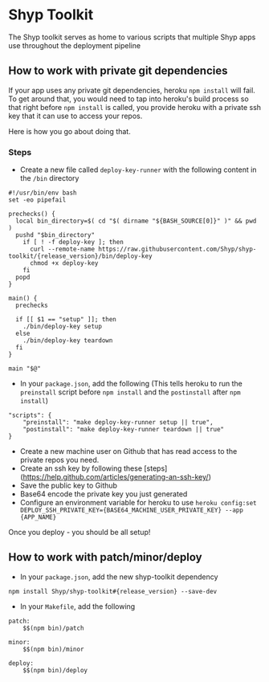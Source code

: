 # Shyp Toolkit

The Shyp toolkit serves as home to various scripts that multiple Shyp apps use throughout the deployment pipeline

## How to work with private git dependencies

If your app uses any private git dependencies, heroku `npm install` will fail. To get around that, you would need to tap into heroku's build process so that right before `npm install` is called, you provide heroku with a private ssh key that it can use to access your repos.

Here is how you go about doing that.

### Steps
- Create a new file called `deploy-key-runner` with the following content in the `/bin` directory

```
#!/usr/bin/env bash
set -eo pipefail

prechecks() {
  local bin_directory=$( cd "$( dirname "${BASH_SOURCE[0]}" )" && pwd )
  pushd "$bin_directory"
    if [ ! -f deploy-key ]; then
      curl --remote-name https://raw.githubusercontent.com/Shyp/shyp-toolkit/{release_version}/bin/deploy-key
      chmod +x deploy-key
    fi
  popd
}

main() {
  prechecks

  if [[ $1 == "setup" ]]; then
    ./bin/deploy-key setup
  else
    ./bin/deploy-key teardown
  fi
}

main "$@"
```

- In your `package.json`, add the following (This tells heroku to run the `preinstall` script before `npm install` and the `postinstall` after `npm install`)

```
"scripts": {
    "preinstall": "make deploy-key-runner setup || true",
    "postinstall": "make deploy-key-runner teardown || true"
}
```

- Create a new machine user on Github that has read access to the private repos you need.
- Create an ssh key by following these [steps] (https://help.github.com/articles/generating-an-ssh-key/)
- Save the public key to Github
- Base64 encode the private key you just generated
- Configure an environment variable for heroku to use
`heroku config:set DEPLOY_SSH_PRIVATE_KEY={BASE64_MACHINE_USER_PRIVATE_KEY} --app {APP_NAME}`

Once you deploy - you should be all setup!

## How to work with patch/minor/deploy
- In your `package.json`, add the new shyp-toolkit dependency

```npm install Shyp/shyp-toolkit#{release_version} --save-dev```

- In your `Makefile`, add the following

```
patch:
	$$(npm bin)/patch

minor:
	$$(npm bin)/minor

deploy:
	$$(npm bin)/deploy
```
